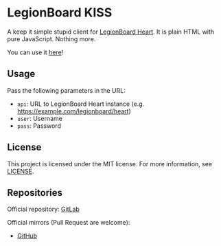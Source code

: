 # LegionBoard KISS

A keep it simple stupid client for
[LegionBoard Heart](https://gitlab.com/legionboard/heart). It is plain
HTML with pure JavaScript. Nothing more.

You can use it [here](https://legionboard.github.io/kiss/?)!

## Usage

Pass the following parameters in the URL:
* `api`: URL to LegionBoard Heart instance (e.g. https://example.com/legionboard/heart)
* `user`: Username
* `pass`: Password

## License

This project is licensed under the MIT license. For more information,
see [LICENSE](./LICENSE).

## Repositories

Official repository:
[GitLab](https://gitlab.com/legionboard/kiss)

Official mirrors (Pull Request are welcome):
* [GitHub](https://github.com/legionboard/kiss)
